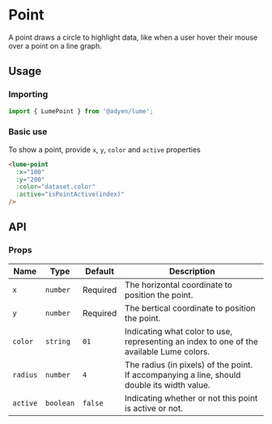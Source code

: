 # Point

A point draws a circle to highlight data, like when a user hover their mouse over a point on a line graph.

## Usage

### Importing

```ts
import { LumePoint } from '@adyen/lume';
```

### Basic use

To show a point, provide `x`, `y`, `color` and `active` properties

```html
<lume-point
  :x="100"
  :y="200"
  :color="dataset.color"
  :active="isPointActive(index)"
/>
```

## API

### Props

| Name     | Type      | Default  | Description                                                                                 |
| -------- | --------- | -------- | ------------------------------------------------------------------------------------------- |
| `x`      | `number`  | Required | The horizontal coordinate to position the point.                                            |
| `y`      | `number`  | Required | The bertical coordinate to position the point.                                              |
| `color`  | `string`  | `01`     | Indicating what color to use, representing an index to one of the available Lume colors.    |
| `radius` | `number`  | `4`      | The radius (in pixels) of the point. If accompanying a line, should double its width value. |
| `active` | `boolean` | `false`  | Indicating whether or not this point is active or not.                                      |

